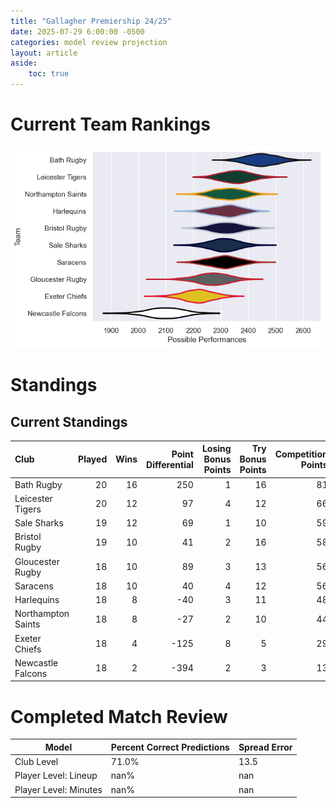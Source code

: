 ```yaml
---  
title: "Gallagher Premiership 24/25"  
date: 2025-07-29 6:00:00 -0500  
categories: model review projection  
layout: article  
aside:  
    toc: true  
---
```

# Current Team Rankings


![Club Rankings](plots/rankings_Gallagher_Premiership_2425.png)
# Standings

## Current Standings


| Club               |   Played |   Wins |   Point Differential |   Losing Bonus Points |   Try Bonus Points |   Competition Points |
|:-------------------|---------:|-------:|---------------------:|----------------------:|-------------------:|---------------------:|
| Bath Rugby         |       20 |     16 |                  250 |                     1 |                 16 |                   81 |
| Leicester Tigers   |       20 |     12 |                   97 |                     4 |                 12 |                   66 |
| Sale Sharks        |       19 |     12 |                   69 |                     1 |                 10 |                   59 |
| Bristol Rugby      |       19 |     10 |                   41 |                     2 |                 16 |                   58 |
| Gloucester Rugby   |       18 |     10 |                   89 |                     3 |                 13 |                   56 |
| Saracens           |       18 |     10 |                   40 |                     4 |                 12 |                   56 |
| Harlequins         |       18 |      8 |                  -40 |                     3 |                 11 |                   48 |
| Northampton Saints |       18 |      8 |                  -27 |                     2 |                 10 |                   44 |
| Exeter Chiefs      |       18 |      4 |                 -125 |                     8 |                  5 |                   29 |
| Newcastle Falcons  |       18 |      2 |                 -394 |                     2 |                  3 |                   13 |



# Completed Match Review


| Model | Percent Correct Predictions | Spread Error |
| ------ | ------ | ------ |
| Club Level | 71.0% | 13.5 |
| Player Level: Lineup | nan% | nan |
| Player Level: Minutes | nan% | nan |

